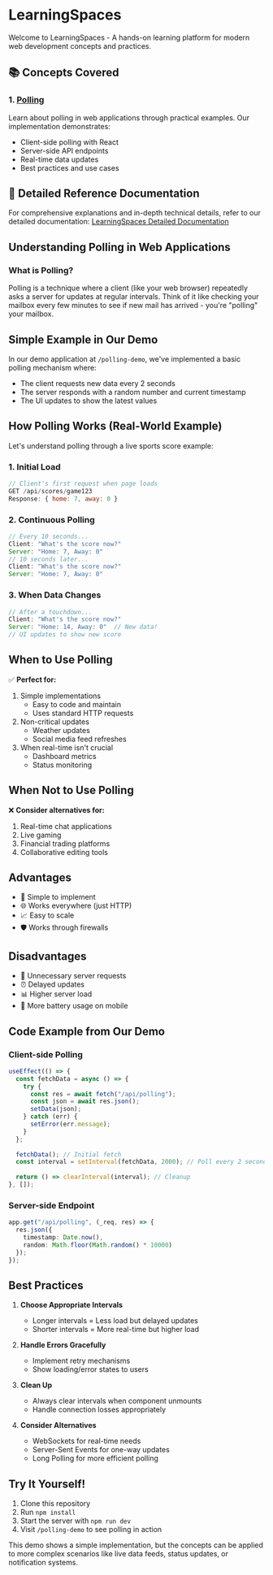 # LearningSpaces

Welcome to LearningSpaces - A hands-on learning platform for modern web development concepts and practices.

## 📚 Concepts Covered

### 1. [Polling](https://github.com/paragchirde/learning/tree/polling)
Learn about polling in web applications through practical examples. Our implementation demonstrates:
- Client-side polling with React
- Server-side API endpoints
- Real-time data updates
- Best practices and use cases

## 📖 Detailed Reference Documentation
For comprehensive explanations and in-depth technical details, refer to our detailed documentation:
[LearningSpaces Detailed Documentation](https://docs.google.com/document/d/1ffnRKAMab4oXQnkyrjeGNZR4XlzSTLSaCkBHxEPv87Q/edit?usp=sharing)

## Understanding Polling in Web Applications

### What is Polling?
Polling is a technique where a client (like your web browser) repeatedly asks a server for updates at regular intervals. Think of it like checking your mailbox every few minutes to see if new mail has arrived - you're "polling" your mailbox.

## Simple Example in Our Demo
In our demo application at `/polling-demo`, we've implemented a basic polling mechanism where:
- The client requests new data every 2 seconds
- The server responds with a random number and current timestamp
- The UI updates to show the latest values

## How Polling Works (Real-World Example)

Let's understand polling through a live sports score example:

### 1. Initial Load
```javascript
// Client's first request when page loads
GET /api/scores/game123
Response: { home: 7, away: 0 }
```

### 2. Continuous Polling
```javascript
// Every 10 seconds...
Client: "What's the score now?"
Server: "Home: 7, Away: 0"
// 10 seconds later...
Client: "What's the score now?"
Server: "Home: 7, Away: 0"
```

### 3. When Data Changes
```javascript
// After a touchdown...
Client: "What's the score now?"
Server: "Home: 14, Away: 0"  // New data!
// UI updates to show new score
```

## When to Use Polling

✅ **Perfect for:**
1. Simple implementations
   - Easy to code and maintain
   - Uses standard HTTP requests
2. Non-critical updates
   - Weather updates
   - Social media feed refreshes
3. When real-time isn't crucial
   - Dashboard metrics
   - Status monitoring

## When Not to Use Polling

❌ **Consider alternatives for:**
1. Real-time chat applications
2. Live gaming
3. Financial trading platforms
4. Collaborative editing tools

## Advantages
- 🔧 Simple to implement
- 🌐 Works everywhere (just HTTP)
- 📈 Easy to scale
- 🛡️ Works through firewalls

## Disadvantages
- 🔄 Unnecessary server requests
- ⏰ Delayed updates
- 📊 Higher server load
- 🔋 More battery usage on mobile

## Code Example from Our Demo

### Client-side Polling
```typescript
useEffect(() => {
  const fetchData = async () => {
    try {
      const res = await fetch("/api/polling");
      const json = await res.json();
      setData(json);
    } catch (err) {
      setError(err.message);
    }
  };
  
  fetchData(); // Initial fetch
  const interval = setInterval(fetchData, 2000); // Poll every 2 seconds
  
  return () => clearInterval(interval); // Cleanup
}, []);
```

### Server-side Endpoint
```typescript
app.get("/api/polling", (_req, res) => {
  res.json({
    timestamp: Date.now(),
    random: Math.floor(Math.random() * 10000)
  });
});
```

## Best Practices

1. **Choose Appropriate Intervals**
   - Longer intervals = Less load but delayed updates
   - Shorter intervals = More real-time but higher load

2. **Handle Errors Gracefully**
   - Implement retry mechanisms
   - Show loading/error states to users

3. **Clean Up**
   - Always clear intervals when component unmounts
   - Handle connection losses appropriately

4. **Consider Alternatives**
   - WebSockets for real-time needs
   - Server-Sent Events for one-way updates
   - Long Polling for more efficient polling

## Try It Yourself!
1. Clone this repository
2. Run `npm install`
3. Start the server with `npm run dev`
4. Visit `/polling-demo` to see polling in action

This demo shows a simple implementation, but the concepts can be applied to more complex scenarios like live data feeds, status updates, or notification systems.